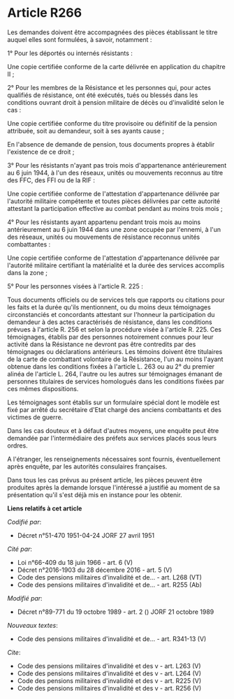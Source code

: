 # Article R266

Les demandes doivent être accompagnées des pièces établissant le titre auquel elles sont formulées, à savoir, notamment :

1° Pour les déportés ou internés résistants :

Une copie certifiée conforme de la carte délivrée en application du chapitre II ;

2° Pour les membres de la Résistance et les personnes qui, pour actes qualifiés de résistance, ont été exécutés, tués ou
blessés dans les conditions ouvrant droit à pension militaire de décès ou d'invalidité selon le cas :

Une copie certifiée conforme du titre provisoire ou définitif de la pension attribuée, soit au demandeur, soit à ses ayants
cause ;

En l'absence de demande de pension, tous documents propres à établir l'existence de ce droit ;

3° Pour les résistants n'ayant pas trois mois d'appartenance antérieurement au 6 juin 1944, à l'un des réseaux, unités ou
mouvements reconnus au titre des FFC, des FFI ou de la RIF :

Une copie certifiée conforme de l'attestation d'appartenance délivrée par l'autorité militaire compétente et toutes pièces
délivrées par cette autorité attestant la participation effective au combat pendant au moins trois mois ;

4° Pour les résistants ayant appartenu pendant trois mois au moins antérieurement au 6 juin 1944 dans une zone occupée par
l'ennemi, à l'un des réseaux, unités ou mouvements de résistance reconnus unités combattantes :

Une copie certifiée conforme de l'attestation d'appartenance délivrée par l'autorité militaire certifiant la matérialité et
la durée des services accomplis dans la zone ;

5° Pour les personnes visées à l'article R. 225 :

Tous documents officiels ou de services tels que rapports ou citations pour les faits et la durée qu'ils mentionnent, ou du
moins deux témoignages circonstanciés et concordants attestant sur l'honneur la participation du demandeur à des actes
caractérisés de résistance, dans les conditions prévues à l'article R. 256 et selon la procédure visée à l'article R. 225.
Ces témoignages, établis par des personnes notoirement connues pour leur activité dans la Résistance ne devront pas être
contredits par des témoignages ou déclarations antérieurs. Les témoins doivent être titulaires de la carte de combattant
volontaire de la Résistance, l'un au moins l'ayant obtenue dans les conditions fixées à l'article L. 263 ou au 2° du premier
alinéa de l'article L. 264, l'autre ou les autres sur témoignages émanant de personnes titulaires de services homologués dans
les conditions fixées par ces mêmes dispositions.

Les témoignages sont établis sur un formulaire spécial dont le modèle est fixé par arrêté du secrétaire d'Etat chargé des
anciens combattants et des victimes de guerre.

Dans les cas douteux et à défaut d'autres moyens, une enquête peut être demandée par l'intermédiaire des préfets aux services
placés sous leurs ordres.

A l'étranger, les renseignements nécessaires sont fournis, éventuellement après enquête, par les autorités consulaires
françaises.

Dans tous les cas prévus au présent article, les pièces peuvent être produites après la demande lorsque l'intéressé a
justifié au moment de sa présentation qu'il s'est déjà mis en instance pour les obtenir.

**Liens relatifs à cet article**

_Codifié par_:

  - Décret n°51-470 1951-04-24 JORF 27 avril 1951

_Cité par_:

  - Loi n°66-409 du 18 juin 1966 - art. 6 (V)
  - Décret n°2016-1903 du 28 décembre 2016 - art. 5 (V)
  - Code des pensions militaires d'invalidité et de... - art. L268 (VT)
  - Code des pensions militaires d'invalidité et de... - art. R255 (Ab)

_Modifié par_:

  - Décret n°89-771 du 19 octobre 1989 - art. 2 () JORF 21 octobre 1989

_Nouveaux textes_:

  - Code des pensions militaires d'invalidité et de... - art. R341-13 (V)

_Cite_:

  - Code des pensions militaires d'invalidité et des v - art. L263 (V)
  - Code des pensions militaires d'invalidité et des v - art. L264 (V)
  - Code des pensions militaires d'invalidité et des v - art. R225 (V)
  - Code des pensions militaires d'invalidité et des v - art. R256 (V)
